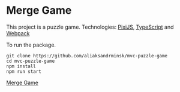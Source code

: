# Merge Game

This project is a puzzle game. Technologies: [PixiJS](https://pixijs.com/), [TypeScript](https://www.typescriptlang.org/) and [Webpack](https://webpack.js.org/)

To run the package.

```
git clone https://github.com/aliaksandrminsk/mvc-puzzle-game
cd mvc-puzzle-game
npm install
npm run start
```

[Merge Game
](https://mvc-puzzle-game.web.app/)
